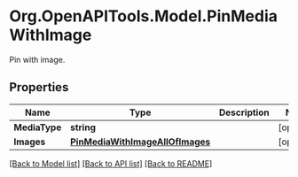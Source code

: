 # Org.OpenAPITools.Model.PinMediaWithImage
Pin with image.

## Properties

Name | Type | Description | Notes
------------ | ------------- | ------------- | -------------
**MediaType** | **string** |  | [optional] 
**Images** | [**PinMediaWithImageAllOfImages**](PinMediaWithImageAllOfImages.md) |  | [optional] 

[[Back to Model list]](../README.md#documentation-for-models) [[Back to API list]](../README.md#documentation-for-api-endpoints) [[Back to README]](../README.md)

